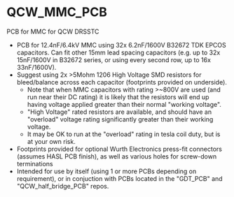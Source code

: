 # QCW_MMC_PCB
PCB for MMC for QCW DRSSTC

- PCB for 12.4nF/6.4kV MMC using 32x 6.2nF/1600V B32672 TDK EPCOS capacitors. Can fit other 15mm lead spacing capacitors (e.g. up to 32x 15nF/1600V in B32672 series, or using every second row, up to 16x 33nF/1600V).
- Suggest using 2x >5Mohm 1206 High Voltage SMD resistors for bleed/balance across each capacitor (footprints provided on underside).
  - Note that when MMC capacitors with rating >~800V are used (and run near their DC rating) it is likely that the resistors will end up having voltage applied greater than their normal "working voltage".
  - "High Voltage" rated resistors are available, and should have an "overload" voltage rating significantly greater than their working voltage.
  - It may be OK to run at the "overload" rating in tesla coil duty, but is at your own risk.
- Footprints provided for optional Wurth Electronics press-fit connectors (assumes HASL PCB finish), as well as various holes for screw-down terminations
- Intended for use by itself (using 1 or more PCBs depending on requirement), or in conjuction with PCBs located in the "GDT_PCB" and "QCW_half_bridge_PCB" repos.
